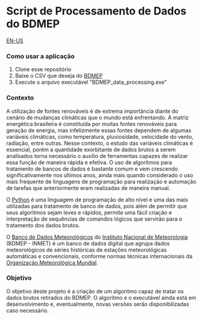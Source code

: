 # Script de Processamento de Dados do BDMEP

[EN-US](https://github.com/Luizfelz/bdmep_data_processing_script/blob/main/README_EN-US.md)

### Como usar a aplicação

1. Clone esse repositório
2. Baixe o CSV que deseja do [BDMEP](https://bdmep.inmet.gov.br/)
3. Execute o arquivo executável "BDMEP_data_processing.exe"

### **Contexto**

A utilização de fontes renováveis é de extrema importância diante do cenário de mudanças climáticas que o mundo está enfrentando. A matriz energética brasileira é constituída por muitas fontes renováveis para geração de energia, mas infelizmente essas fontes dependem de algumas variáveis climáticas, como temperatura, pluviosidade, velocidade do vento, radiação, entre outras. Nesse contexto, o estudo das variáveis climáticas é essencial, porém a quantidade exorbitante de dados brutos a serem analisados torna necessário o auxílio de ferramentas capazes de realizar essa função de maneira rápida e efetiva. O uso de algoritmos para tratamento de bancos de dados é bastante comum e vem crescendo significativamente nos últimos anos, ainda mais quando considerado o uso mais frequente de linguagens de programação para realização e automação de tarefas que anteriormente eram realizadas de maneira manual.

O [Python](https://www.python.org/) é uma linguagem de programação de alto nível e uma das mais utilizadas para tratamento de banco de dados, pois além de permitir que seus algoritmos sejam leves e rápidos, permite uma fácil criação e interpretação de sequências de comandos lógicos que servirão para o tratamento dos dados brutos.

O [Banco de Dados Meteorológicos](https://bdmep.inmet.gov.br/) do [Instituto Nacional de Meteorologia](https://portal.inmet.gov.br/) (BDMEP - INMET) é um banco de dados digital que agrupa dados meteorológicos de séries históricas de estações meteorológicas automáticas e convencionais, conforme normas técnicas internacionais da [Organização Meteorológica Mundial](https://news.un.org/pt/tags/organizacao-meteorologica-mundial).

### **Objetivo**

O objetivo deste projeto é a criação de um algoritmo capaz de tratar os dados brutos retirados do BDMEP. O algoritmo e o executável ainda está em desenvolvimento e, eventualmente, novas versões serão disponibilizadas caso necessário.

